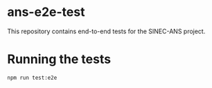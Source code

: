 # ans-e2e-test

This repository contains end-to-end tests for the SINEC-ANS project.

# Running the tests

`npm run test:e2e`
